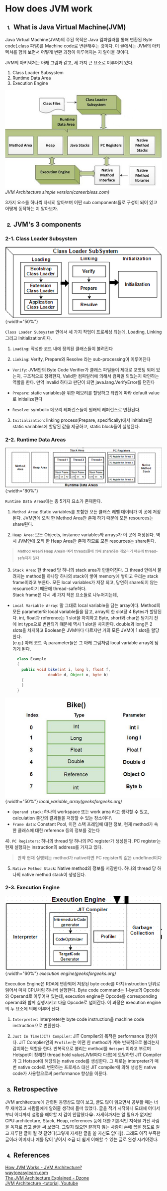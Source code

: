 # How does JVM work

## ⒈ What is Java Virtual Machine(JVM)

Java Virtual Machine(JVM)의 주된 목적은 Java 컴파일러를 통해 변환된 Byte code(.class 파일)를 Machine code로 변환해주는 것이다. 이 글에서는 JVM의 아키텍쳐를 함께 보면서 어떻게 변환 과정이 이루어지는 지 알아볼 것이다.

JVM의 아키텍쳐는 아래 그림과 같고, 세 가지 큰 요소로 이루어져 있다. 
  1. Class Loader Subsystem
  2. Runtime Data Area
  3. Execution Engine

![jvm_architecture_simple](./images/jvm_architecture.jpeg)
_JVM Architecture simple version(careerbless.com)_

3가지 요소를 하나씩 자세히 알아보며 어떤 sub components들로 구성이 되어 있고 어떻게 동작하는 지 알아보자.

## ⒉ JVM's 3 components

### 2-1. Class Loader Subsystem
  
  ![class_loader_subsystem](./images/class_loader_subsystem.png){:width="50%"}

  `Class Loader Subsystem` 안에서 세 가지 작업이 프로세싱 되는데, Loading, Linking 그리고 Initialization이다.

  1) `Loading`: 작성한 코드 내에 정의된 클래스들이 불려진다

  2) `Linking`: Verify, Prepare와 Resolve 라는 sub-processing이 이루어진다

  - `Verify`: JVM안의 Byte Code Verifier가 클래스 파일들이 제대로 포맷팅 되어 있는지, 구조적으로 정확한지, Valid한 컴파일러에 의해서 컴파일 되었는지 확인하는 역할을 한다. 만약 invalid 하다고 판단이 되면 java.lang.VerifyError를 던진다

  - `Prepare`: static variables을 위한 메모리를 할당하고 타입에 따라 default value로 initialize한다

  - `Resolve`: symbolic 메모리 레퍼런스들이 원래의 레퍼런스로 변환된다.

  3) `Initialization`: linking process(Prepare, specifically)에서 initialize된 static variables에 할당된 값을 제공하고, static block들이 실행된다.


### 2-2. Runtime Data Areas

  ![runtime_data_area](./images/runtime_data_area.png){:width="80%"}

  `Runtime Data Areas`에는 총 5가지 요소가 존재한다.

  1) `Method Area`: Static variables를 포함한 모든 클래스 레벨 데이터가 이 곳에 저장된다. JVM안에 오직 한 Method Area만 존재 하기 때문에 모든 resources는 share된다.

  2) `Heap Area`: 모든 Objects, instance variables와 arrays가 이 곳에 저장된다. 역시 JVM안에 오직 한 Heap Area만 존재 하므로 모든 resources는 share된다.
  > <sup>Method Area와 Heap Area는 여러 threads들에 의해 share되는 메모리기 때문에 thread-safe하지 않다</sup>

  3) `Stack Area`: 한 thread 당 하나의 stack area가 만들어진다. 그 thread 안에서 불려지는 method들 하나당 하나의 stack이 쌓여 memory에 쌓이고 우리는 stack frame이라고 부른다. 모든 local variables가 저장 되고, 당연히 share되지 않는 resource이기 때문에 thread-safe하다.\
  Stack frame은 다시 세 가지 작은 요소들로 나누어지는데,

  - `Local Variable Array`: 말 그대로 local variable을 담는 array이다. Method의 모든 parameter와 local variable들을 담고, array의 한 slot당 4 Bytes가 할당된다. int, float과 reference는 1 slot을 차지하고 Byte, short와 char은 담기기 전에 int type으로 변환되기 떄문에 역시 1 slot을 차지한다. double과 long은 2 slots을 차지하고 Boolean은 JVM마다 다르지만 거의 모든 JVM이 1 slot을 할당한다.\
  (e.g.) 아래 코드 속 parameter들은 그 아래 그림처럼 local variable array에 담기게 된다.
  
    ```java
      class Example
      {
        public void bike(int i, long l, float f, 
                    double d, Object o, byte b)
        {
        } 
      }     

    ```
  
  ![local_variable_array](./images/local_variable_array.jpeg){:width="50%"}
  _local_variable_array(geeksforgeeks.org)_

  - `Operand stack`: 하나의 workspace 또는 work area 라고 생각할 수 있고, calculation 중간의 결과들을 저장할 수 있는 장소이다\
  - `Frame data`: Constant Pool, 이전 스택 프레임에 대한 정보, 현재 method가 속한 클래스에 대한 reference 등의 정보를 갖는다

  4). `PC Registers`: 하나의 thread 당 하나의 PC register가 생성된다. PC register는 현재 실행되는 instruction의 address를 가지고 있다.
  >만약 현재 실행되는 method가 native라면 PC register의 값은 undefined이다

  5) `Native Method Stack`: Native method의 정보를 저장한다. 하나의 thread 당 하나의 native method stack이 생성된다.


### 2-3. Execution Engine

![execution_engine](./images/execution_engine.png){:width="60%"}
_execution engine(geeksforgeeks.org)_

Execution Engine은 RDA에 변환되어 저장된 byte code를 마치 instruction 단위로 읽어서 마치 CPU처럼 하나씩 실행한다. Byte code command는 1-byte의 Opcode와 Operand로 이루어져 있는데, execution engine은 Opcode를 corresponding operand와 함께 실행시키고 다음 Opcode로 넘어간다. 이 과정은 execution engine의 두 요소에 의해 이루어 진다.

1) `Interpreter`: Interpreter는 byte code instruction을 machine code instruction으로 변환한다. 

2) `Just In Time(JIT) Compiler`: JIT Compiler의 목적은 performance 향상이다. JIT Complier안의 `Profiler`는 어떤 한 method가 계속 반복적으로 불리는지 감지하는 역할을 한다. 반복적으로 불리는 method를 `Hotspot` 이라고 부르며 Hotspot이 정해진 thread hold value(JVM마다 다름)에 도달하면 JIT Compiler가 그 Hotspot에 해당되는 native code를 생성한다. 그 뒤로는 interpreter가 매 번 native code로 변환하는 프로세스 대신 JIT compiler에 의해 생성된 native code가 사용함으로써 performance 향상을 이룬다.

<!-- 하나의 instruction안에는 -->

## ⒊ Retrospective

JVM architecture에 관련된 동영상도 많이 보고, 글도 많이 읽으면서 공부할 때는 너무 재미있고 사람들에게 알려줄 생각에 들떠 있었다. 글을 적기 시작하니 도대체 어디서부터 어디까지 설명을 해야할 지 감이 안잡혔다😭. 자세히까지는 알 필요가 없지만 CPU architecture, Stack, Heap, references 등에 대한 기본적인 지식을 가진 사람을 독자로 잡고 글을 써 보았다. 그렇지 않으면 끝까지 읽는 사람이 손에 꼽을 정도로 길고 지루한 글이 될 것 같았다(그렇게 자세한 글을 쓸 자신도 없다🫠). 그래도 아직 부족한 글이라 이미지나 예를 많이 넣어서 조금 더 쉽게 이해할 수 있는 글로 완성 시켜야겠다.

## ⒋ References

[How JVM Works - JVM Architecture?](https://www.geeksforgeeks.org/jvm-works-jvm-architecture/)\
[waytoeasylearn.com](https://www.waytoeasylearn.com/learn/)\
[The JVM Architecture Explained - Dzone](https://dzone.com/articles/jvm-architecture-explained)\
[JVM Architecture -tutorial, Youtube](https://www.youtube.com/watch?v=ZBJ0u9MaKtM)